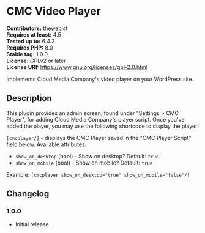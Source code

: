 # CMC Video Player #
**Contributors:** [thewebist](https://profiles.wordpress.org/thewebist/)  
**Requires at least:** 4.5  
**Tested up to:** 6.4.2  
**Requires PHP:** 8.0  
**Stable tag:** 1.0.0  
**License:** GPLv2 or later  
**License URI:** https://www.gnu.org/licenses/gpl-2.0.html  

Implements Cloud Media Company's video player on your WordPress site.

## Description ##

This plugin provides an admin screen, found under "Settings > CMC Player", for adding Cloud Media Company's player script. Once you've added the player, you may use the following shortcode to display the player:

`[cmcplayer/]` - displays the CMC Player saved in the "CMC Player Script" field below. Available attributes:

- `show_on_desktop` (bool) - Show on desktop? Default: `true`
- `show_on_mobile` (bool) - Show on mobile? Default: `true`

Example: `[cmcplayer show_on_desktop="true" show_on_mobile="false"/]`

## Changelog ##

### 1.0.0 ###
* Initial release.
